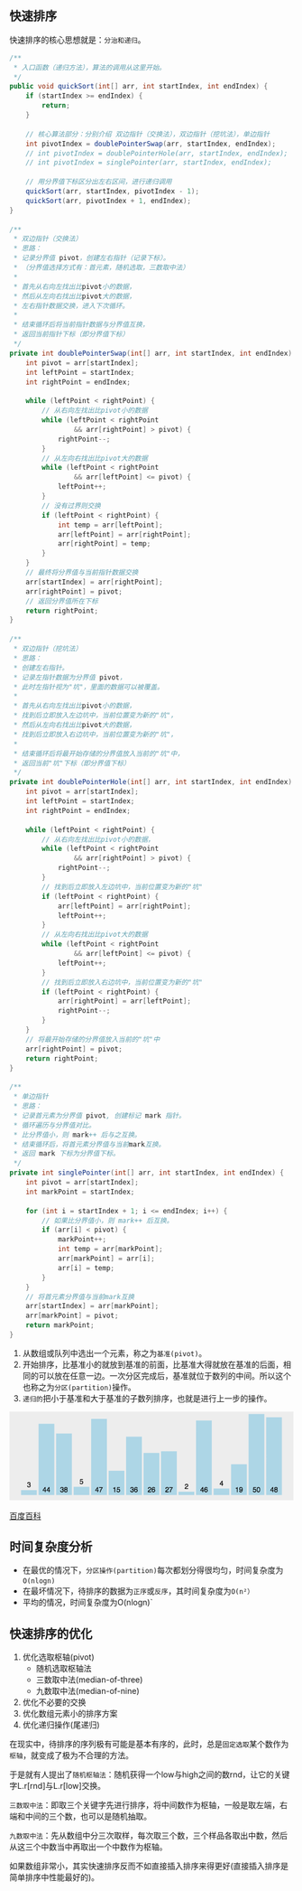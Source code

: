 ## 快速排序

快速排序的核心思想就是：`分治和递归`。

```java
/**
 * 入口函数（递归方法），算法的调用从这里开始。
 */
public void quickSort(int[] arr, int startIndex, int endIndex) {
    if (startIndex >= endIndex) {
        return;
    }
 
    // 核心算法部分：分别介绍 双边指针（交换法），双边指针（挖坑法），单边指针
    int pivotIndex = doublePointerSwap(arr, startIndex, endIndex);
    // int pivotIndex = doublePointerHole(arr, startIndex, endIndex);
    // int pivotIndex = singlePointer(arr, startIndex, endIndex);
 
    // 用分界值下标区分出左右区间，进行递归调用
    quickSort(arr, startIndex, pivotIndex - 1);
    quickSort(arr, pivotIndex + 1, endIndex);
}
 
/**
 * 双边指针（交换法）
 * 思路：
 * 记录分界值 pivot，创建左右指针（记录下标）。
 * （分界值选择方式有：首元素，随机选取，三数取中法）
 *
 * 首先从右向左找出比pivot小的数据，
 * 然后从左向右找出比pivot大的数据，
 * 左右指针数据交换，进入下次循环。
 *
 * 结束循环后将当前指针数据与分界值互换，
 * 返回当前指针下标（即分界值下标）
 */
private int doublePointerSwap(int[] arr, int startIndex, int endIndex) {
    int pivot = arr[startIndex];
    int leftPoint = startIndex;
    int rightPoint = endIndex;
 
    while (leftPoint < rightPoint) {
        // 从右向左找出比pivot小的数据
        while (leftPoint < rightPoint
                && arr[rightPoint] > pivot) {
            rightPoint--;
        }
        // 从左向右找出比pivot大的数据
        while (leftPoint < rightPoint
                && arr[leftPoint] <= pivot) {
            leftPoint++;
        }
        // 没有过界则交换
        if (leftPoint < rightPoint) {
            int temp = arr[leftPoint];
            arr[leftPoint] = arr[rightPoint];
            arr[rightPoint] = temp;
        }
    }
    // 最终将分界值与当前指针数据交换
    arr[startIndex] = arr[rightPoint];
    arr[rightPoint] = pivot;
    // 返回分界值所在下标
    return rightPoint;
}
 
/**
 * 双边指针（挖坑法）
 * 思路：
 * 创建左右指针。
 * 记录左指针数据为分界值 pivot，
 * 此时左指针视为"坑"，里面的数据可以被覆盖。
 *
 * 首先从右向左找出比pivot小的数据，
 * 找到后立即放入左边坑中，当前位置变为新的"坑"，
 * 然后从左向右找出比pivot大的数据，
 * 找到后立即放入右边坑中，当前位置变为新的"坑"，
 *
 * 结束循环后将最开始存储的分界值放入当前的"坑"中，
 * 返回当前"坑"下标（即分界值下标）
 */
private int doublePointerHole(int[] arr, int startIndex, int endIndex) {
    int pivot = arr[startIndex];
    int leftPoint = startIndex;
    int rightPoint = endIndex;
 
    while (leftPoint < rightPoint) {
        // 从右向左找出比pivot小的数据，
        while (leftPoint < rightPoint
                && arr[rightPoint] > pivot) {
            rightPoint--;
        }
        // 找到后立即放入左边坑中，当前位置变为新的"坑"
        if (leftPoint < rightPoint) {
            arr[leftPoint] = arr[rightPoint];
            leftPoint++;
        }
        // 从左向右找出比pivot大的数据
        while (leftPoint < rightPoint
                && arr[leftPoint] <= pivot) {
            leftPoint++;
        }
        // 找到后立即放入右边坑中，当前位置变为新的"坑"
        if (leftPoint < rightPoint) {
            arr[rightPoint] = arr[leftPoint];
            rightPoint--;
        }
    }
    // 将最开始存储的分界值放入当前的"坑"中
    arr[rightPoint] = pivot;
    return rightPoint;
}
 
/**
 * 单边指针
 * 思路：
 * 记录首元素为分界值 pivot, 创建标记 mark 指针。
 * 循环遍历与分界值对比。
 * 比分界值小，则 mark++ 后与之互换。
 * 结束循环后，将首元素分界值与当前mark互换。
 * 返回 mark 下标为分界值下标。
 */
private int singlePointer(int[] arr, int startIndex, int endIndex) {
    int pivot = arr[startIndex];
    int markPoint = startIndex;
 
    for (int i = startIndex + 1; i <= endIndex; i++) {
        // 如果比分界值小，则 mark++ 后互换。
        if (arr[i] < pivot) {
            markPoint++;
            int temp = arr[markPoint];
            arr[markPoint] = arr[i];
            arr[i] = temp;
        }
    }
    // 将首元素分界值与当前mark互换
    arr[startIndex] = arr[markPoint];
    arr[markPoint] = pivot;
    return markPoint;
}
```

1. 从数组或队列中选出一个元素，称之为`基准(pivot)`。
2. 开始排序，比基准小的就放到基准的前面，比基准大得就放在基准的后面，相同的可以放在任意一边。一次分区完成后，基准就位于数列的中间。所以这个也称之为`分区(partition)`操作。
3. `递归的`把小于基准和大于基准的子数列排序，也就是进行上一步的操作。

![](../imgs/quick_sort.gif)

[百度百科](https://baike.baidu.com/item/%E5%BF%AB%E9%80%9F%E6%8E%92%E5%BA%8F%E7%AE%97%E6%B3%95/369842?fromtitle=%E5%BF%AB%E9%80%9F%E6%8E%92%E5%BA%8F&fromid=2084344)

## 时间复杂度分析

* 在最优的情况下，`分区操作(partition)`每次都划分得很均匀，时间复杂度为`O(nlogn)`
* 在最坏情况下，待排序的数据为`正序`或`反序`，其时间复杂度为`O(n²）`
* 平均的情况，时间复杂度为O(nlogn)`

## 快速排序的优化

1. 优化选取枢轴(pivot)
    * 随机选取枢轴法
    * 三数取中法(median-of-three)
    * 九数取中法(median-of-nine)
2. 优化不必要的交换
3. 优化数组元素小的排序方案
4. 优化递归操作(尾递归)

在现实中，待排序的序列极有可能是基本有序的，此时，总是`固定选取`某个数作为`枢轴`，就变成了极为不合理的方法。

于是就有人提出了`随机枢轴法`：随机获得一个low与high之间的数rnd，让它的关键字L.r[rnd]与L.r[low]交换。

`三数取中法`：即取三个关键字先进行排序，将中间数作为枢轴，一般是取左端，右端和中间的三个数，也可以是随机抽取。

`九数取中法`：先从数组中分三次取样，每次取三个数，三个样品各取出中数，然后从这三个中数当中再取出一个中数作为枢轴。

如果数组非常小，其实快速排序反而不如直接插入排序来得更好(直接插入排序是简单排序中性能最好的)。

